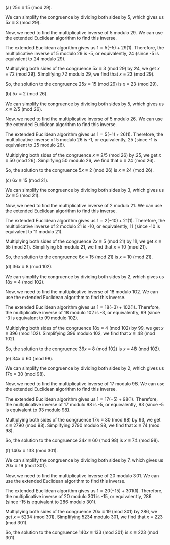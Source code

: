  (a) $25x \equiv 15$ (mod 29).

We can simplify the congruence by dividing both sides by 5, which gives us $5x \equiv 3$ (mod 29).

Now, we need to find the multiplicative inverse of 5 modulo 29. We can use the extended Euclidean algorithm to find this inverse.

The extended Euclidean algorithm gives us $1 = 5(-5) + 29(1)$. Therefore, the multiplicative inverse of 5 modulo 29 is -5, or equivalently, 24 (since -5 is equivalent to 24 modulo 29).

Multiplying both sides of the congruence $5x \equiv 3$ (mod 29) by 24, we get $x \equiv 72$ (mod 29). Simplifying 72 modulo 29, we find that $x \equiv 23$ (mod 29).

So, the solution to the congruence $25x \equiv 15$ (mod 29) is $x \equiv 23$ (mod 29).

(b) $5x \equiv 2$ (mod 26).

We can simplify the congruence by dividing both sides by 5, which gives us $x \equiv 2/5$ (mod 26).

Now, we need to find the multiplicative inverse of 5 modulo 26. We can use the extended Euclidean algorithm to find this inverse.

The extended Euclidean algorithm gives us $1 = 5(-1) + 26(1)$. Therefore, the multiplicative inverse of 5 modulo 26 is -1, or equivalently, 25 (since -1 is equivalent to 25 modulo 26).

Multiplying both sides of the congruence $x \equiv 2/5$ (mod 26) by 25, we get $x \equiv 50$ (mod 26). Simplifying 50 modulo 26, we find that $x \equiv 24$ (mod 26).

So, the solution to the congruence $5x \equiv 2$ (mod 26) is $x \equiv 24$ (mod 26).

(c) $6x \equiv 15$ (mod 21).

We can simplify the congruence by dividing both sides by 3, which gives us $2x \equiv 5$ (mod 21).

Now, we need to find the multiplicative inverse of 2 modulo 21. We can use the extended Euclidean algorithm to find this inverse.

The extended Euclidean algorithm gives us $1 = 2(-10) + 21(1)$. Therefore, the multiplicative inverse of 2 modulo 21 is -10, or equivalently, 11 (since -10 is equivalent to 11 modulo 21).

Multiplying both sides of the congruence $2x \equiv 5$ (mod 21) by 11, we get $x \equiv 55$ (mod 21). Simplifying 55 modulo 21, we find that $x \equiv 10$ (mod 21).

So, the solution to the congruence $6x \equiv 15$ (mod 21) is $x \equiv 10$ (mod 21).

(d) $36x \equiv 8$ (mod 102).

We can simplify the congruence by dividing both sides by 2, which gives us $18x \equiv 4$ (mod 102).

Now, we need to find the multiplicative inverse of 18 modulo 102. We can use the extended Euclidean algorithm to find this inverse.

The extended Euclidean algorithm gives us $1 = 18(-3) + 102(1)$. Therefore, the multiplicative inverse of 18 modulo 102 is -3, or equivalently, 99 (since -3 is equivalent to 99 modulo 102).

Multiplying both sides of the congruence $18x \equiv 4$ (mod 102) by 99, we get $x \equiv 396$ (mod 102). Simplifying 396 modulo 102, we find that $x \equiv 48$ (mod 102).

So, the solution to the congruence $36x \equiv 8$ (mod 102) is $x \equiv 48$ (mod 102).

(e) $34x \equiv 60$ (mod 98).

We can simplify the congruence by dividing both sides by 2, which gives us $17x \equiv 30$ (mod 98).

Now, we need to find the multiplicative inverse of 17 modulo 98. We can use the extended Euclidean algorithm to find this inverse.

The extended Euclidean algorithm gives us $1 = 17(-5) + 98(1)$. Therefore, the multiplicative inverse of 17 modulo 98 is -5, or equivalently, 93 (since -5 is equivalent to 93 modulo 98).

Multiplying both sides of the congruence $17x \equiv 30$ (mod 98) by 93, we get $x \equiv 2790$ (mod 98). Simplifying 2790 modulo 98, we find that $x \equiv 74$ (mod 98).

So, the solution to the congruence $34x \equiv 60$ (mod 98) is $x \equiv 74$ (mod 98).

(f) $140x \equiv 133$ (mod 301).

We can simplify the congruence by dividing both sides by 7, which gives us $20x \equiv 19$ (mod 301).

Now, we need to find the multiplicative inverse of 20 modulo 301. We can use the extended Euclidean algorithm to find this inverse.

The extended Euclidean algorithm gives us $1 = 20(-15) + 301(1)$. Therefore, the multiplicative inverse of 20 modulo 301 is -15, or equivalently, 286 (since -15 is equivalent to 286 modulo 301).

Multiplying both sides of the congruence $20x \equiv 19$ (mod 301) by 286, we get $x \equiv 5234$ (mod 301). Simplifying 5234 modulo 301, we find that $x \equiv 223$ (mod 301).

So, the solution to the congruence $140x \equiv 133$ (mod 301) is $x \equiv 223$ (mod 301).
